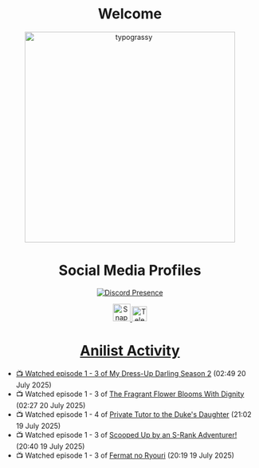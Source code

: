 <div align="center">

# Welcome
<a href="https://github.com/kawarimidoll/typograssy">
    <img alt="typograssy" src="https://typograssy.deno.dev/api?text=%E3%82%88%E3%81%86%E3%81%93%E3%81%9D%E3%81%BF%E3%81%AA%E3%81%95%E3%82%93%20-%20Sheby--&&l0=none&l1=82d9d0&l2=027353&l3=038c4c&l4=01402e&bg=none&frame=none&speed=100&comment=" width="421.99">
</a>

</div>

<div align="center">

# Social Media Profiles

[![Discord Presence](https://lanyard.cnrad.dev/api/612532963938271232)](https://discord.com/users/612532963938271232)


<a href="https://www.snapchat.com/add/a.sheby" title="Snapchat Profile">
    <img src="https://www.freepnglogos.com/uploads/snapchat-logo-png-0.png" width="35" alt="Snapchat Logo" />


<a href="https://t.me/ASheby" title="Telegram Profile">
    <img src="https://www.freepnglogos.com/uploads/telegram-logo-png-0.png" width="30" alt="Telegram Logo" />


</div>

<div align="center">

# Anilist Activity

</div>

<!-- ANILIST_ACTIVITY:start -->

-   📺 Watched episode 1 - 3 of [My Dress-Up Darling Season 2](https://anilist.co/anime/154768) (02:49 20 July 2025)
-   📺 Watched episode 1 - 3 of [The Fragrant Flower Blooms With Dignity](https://anilist.co/anime/181444) (02:27 20 July 2025)
-   📺 Watched episode 1 - 4 of [Private Tutor to the Duke's Daughter](https://anilist.co/anime/170113) (21:02 19 July 2025)
-   📺 Watched episode 1 - 3 of [Scooped Up by an S-Rank Adventurer!](https://anilist.co/anime/179885) (20:40 19 July 2025)
-   📺 Watched episode 1 - 3 of [Fermat no Ryouri](https://anilist.co/anime/186003) (20:19 19 July 2025)

<!-- ANILIST_ACTIVITY:end -->
